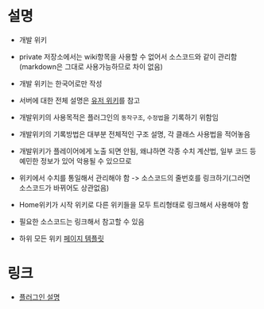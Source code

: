 # 설명
- 개발 위키
- private 저장소에서는 wiki항목을 사용할 수 없어서 소스코드와 같이 관리함 (markdown은 그대로 사용가능하므로 차이 없음)

- 개발 위키는 한국어로만 작성
- 서버에 대한 전체 설명은 [유저 위키](https://github.com/worldbiomusic/RelayEscape/wiki)를 참고
- 개발위키의 사용목적은 플러그인의 `동작구조`, `수정법`을 기록하기 위함임
- 개발위키의 기록방법은 대부분 전체적인 구조 설명, 각 클래스 사용법을 적어놓음
- 개발위키가 플레이어에게 노출 되면 안됨, 왜냐하면 각종 수치 계산법, 일부 코드 등 예민한 정보가 있어 악용될 수 있으므로
- 위키에서 수치를 통일해서 관리해야 함 -> 소스코드의 줄번호를 링크하기(그러면 소스코드가 바뀌어도 상관없음)
- Home위키가 시작 위키로 다른 위키들을 모두 트리형태로 링크해서 사용해야 함
- 필요한 소스코드는 링크해서 참고할 수 있음
- 하위 모든 위키 [페이지 템플릿](https://github.com/worldbiomusic/RelayEscape/wiki/page-template)

# 링크
- [플러그인 설명](https://github.com/worldbiomusic/RelayEscapePlugin/tree/master/EscaperPlugin/wiki)
